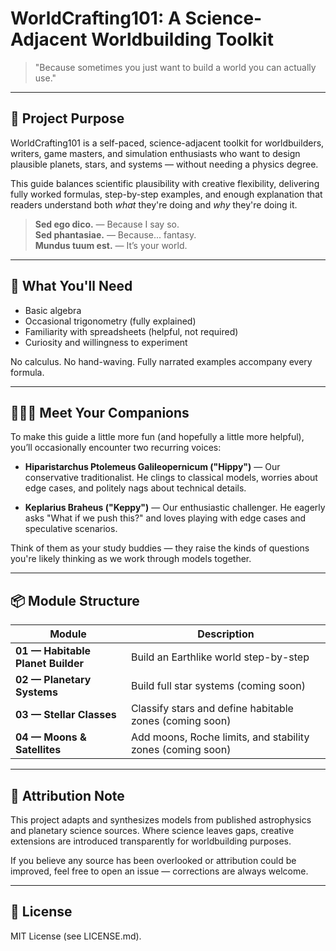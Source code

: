 # WorldCrafting101: A Science-Adjacent Worldbuilding Toolkit

> "Because sometimes you just want to build a world you can actually use."

---

## 📘 Project Purpose

WorldCrafting101 is a self-paced, science-adjacent toolkit for worldbuilders, writers, game masters, and simulation enthusiasts who want to design plausible planets, stars, and systems — without needing a physics degree.

This guide balances scientific plausibility with creative flexibility, delivering fully worked formulas, step-by-step examples, and enough explanation that readers understand both *what* they're doing and *why* they're doing it.

> **Sed ego dico.** — Because I say so.  
> **Sed phantasiae.** — Because... fantasy.  
> **Mundus tuum est.** — It’s your world.

---

## 🔧 What You'll Need

- Basic algebra
- Occasional trigonometry (fully explained)
- Familiarity with spreadsheets (helpful, not required)
- Curiosity and willingness to experiment

No calculus. No hand-waving. Fully narrated examples accompany every formula.

---

## 🧑‍🤝‍🧑 Meet Your Companions

To make this guide a little more fun (and hopefully a little more helpful), you’ll occasionally encounter two recurring voices:

- **Hiparistarchus Ptolemeus Galileopernicum ("Hippy")** — Our conservative traditionalist. He clings to classical models, worries about edge cases, and politely nags about technical details.

- **Keplarius Braheus ("Keppy")** — Our enthusiastic challenger. He eagerly asks "What if we push this?" and loves playing with edge cases and speculative scenarios.

Think of them as your study buddies — they raise the kinds of questions you're likely thinking as we work through models together.

---

## 📦 Module Structure

| Module | Description |
|--------|-------------|
| **01 — Habitable Planet Builder** | Build an Earthlike world step-by-step |
| **02 — Planetary Systems** | Build full star systems (coming soon) |
| **03 — Stellar Classes** | Classify stars and define habitable zones (coming soon) |
| **04 — Moons & Satellites** | Add moons, Roche limits, and stability zones (coming soon) |

---

## 🔖 Attribution Note

This project adapts and synthesizes models from published astrophysics and planetary science sources. Where science leaves gaps, creative extensions are introduced transparently for worldbuilding purposes.

If you believe any source has been overlooked or attribution could be improved, feel free to open an issue — corrections are always welcome.

---

## 📄 License

MIT License (see LICENSE.md).
